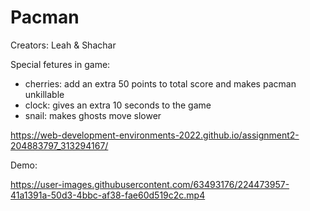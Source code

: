 # Pacman
 
Creators: Leah & Shachar

Special fetures in game:
 - cherries: add an extra 50 points to total score and makes pacman unkillable
 - clock: gives an extra 10 seconds to the game
 - snail: makes ghosts move slower 

https://web-development-environments-2022.github.io/assignment2-204883797_313294167/

Demo:

https://user-images.githubusercontent.com/63493176/224473957-41a1391a-50d3-4bbc-af38-fae60d519c2c.mp4

